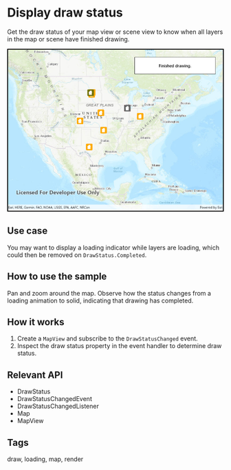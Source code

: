 # Display draw status

Get the draw status of your map view or scene view to know when all layers in the map or scene have finished drawing.

![Image of display drawing status](DisplayDrawingStatus.jpg)

## Use case

You may want to display a loading indicator while layers are loading, which could then be removed on `DrawStatus.Completed`.

## How to use the sample

Pan and zoom around the map. Observe how the status changes from a loading animation to solid, indicating that drawing has completed.

## How it works

1. Create a `MapView` and subscribe to the `DrawStatusChanged` event.
2. Inspect the draw status property in the event handler to determine draw status.

## Relevant API

* DrawStatus
* DrawStatusChangedEvent
* DrawStatusChangedListener
* Map
* MapView

## Tags

draw, loading, map, render
